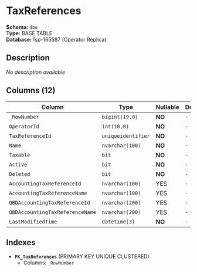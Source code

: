 # TaxReferences

**Schema:** `dbo`  
**Type:** BASE TABLE  
**Database:** fsp-165587 (Operator Replica)

## Description

*No description available*

## Columns (12)

| Column | Type | Nullable | Default | Keys | Description |
|--------|------|----------|---------|------|-------------|
| `_RowNumber` | `bigint(19,0)` | **NO** | `-` | PK | - |
| `OperatorId` | `int(10,0)` | **NO** | `-` | - | - |
| `TaxReferenceId` | `uniqueidentifier` | **NO** | `-` | - | - |
| `Name` | `nvarchar(100)` | **NO** | `-` | - | - |
| `Taxable` | `bit` | **NO** | `-` | - | - |
| `Active` | `bit` | **NO** | `-` | - | - |
| `Deleted` | `bit` | **NO** | `-` | - | - |
| `AccountingTaxReferenceId` | `nvarchar(100)` | YES | `-` | - | - |
| `AccountingTaxReferenceName` | `nvarchar(100)` | YES | `-` | - | - |
| `QBDAccountingTaxReferenceId` | `nvarchar(200)` | YES | `-` | - | - |
| `QBDAccountingTaxReferenceName` | `nvarchar(200)` | YES | `-` | - | - |
| `LastModifiedTime` | `datetime(3)` | **NO** | `-` | - | - |

## Indexes

- **`PK_TaxReferences`** (PRIMARY KEY UNIQUE CLUSTERED)
  - Columns: `_RowNumber`
